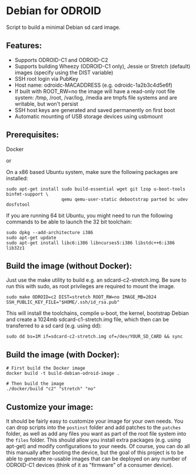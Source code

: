 Debian for ODROID
=================

Script to build a minimal Debian sd card image.

## Features:
* Supports ODROID-C1 and ODROID-C2
* Supports building Wheezy (ODROID-C1 only), Jessie or Stretch (default) images (specify using the DIST variable)
* SSH root login via PubKey
* Host name: odroidc-MACADDRESS (e.g. odroidc-1a2b3c4d5e6f)
* If built with ROOT_RW=no the image will have a read-only root file system: /tmp, /root, /var/log, /media are tmpfs file systems and are writable, but won't persist
* SSH host keys are generated and saved permanently on first boot
* Automatic mounting of USB storage devices using usbmount

## Prerequisites:
Docker

or

On a x86 based Ubuntu system, make sure the following packages are installed:
```
sudo apt-get install sudo build-essential wget git lzop u-boot-tools binfmt-support \
                     qemu qemu-user-static debootstrap parted bc udev dosfstool
```

If you are running 64 bit Ubuntu, you might need to run the following commands to be able to launch the 32 bit toolchain:
```
sudo dpkg --add-architecture i386
sudo apt-get update
sudo apt-get install libc6:i386 libncurses5:i386 libstdc++6:i386 lib32z1
```

## Build the image (without Docker):
Just use the make utility to build e.g. an sdcard-c2-stretch.img.  Be sure to run this with sudo, as root privileges are required to mount the image.
```
sudo make ODROID=c2 DIST=stretch ROOT_RW=no IMAGE_MB=2024 SSH_PUBLIC_KEY_FILE="$HOME/.ssh/id_rsa.pub"
```

This will install the toolchains, compile u-boot, the kernel, bootstrap Debian and create a 1024mb sdcard-c1-stretch.img file, which then can be transferred to a sd card (e.g. using dd):
```
sudo dd bs=1M if=sdcard-c2-stretch.img of=/dev/YOUR_SD_CARD && sync
```

## Build the image (with Docker):
```
# First build the Docker image
docker build -t build-debian-odroid-image .

# Then build the image
./docker/build "c2" "stretch" "no"
```

## Customize your image:
It should be fairly easy to customize your image for your own needs.  You can drop scripts into the `postinst` folder and add patches to the `patches` folder, as well as add any files you want as part of the root file system into the `files` folder.  This should allow you install extra packages (e.g. using apt-get) and modify configurations to your needs.  Of course, you can do all this manually after booting the device, but the goal of this project is to be able to generate re-usable images that can be deployed on any number of ODROID-C1 devices (think of it as "firmware" of a consumer device).
